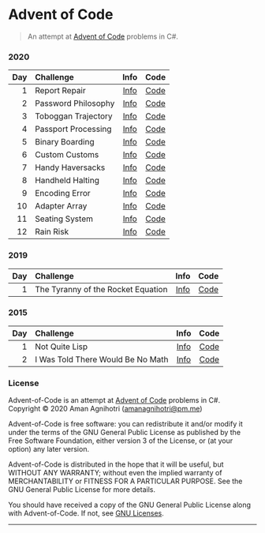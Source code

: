 # Advent of Code

> An attempt at [Advent of Code](https://adventofcode.com/) problems in C#.

### 2020

| Day | Challenge           |         Info         |         Code         |
|----:|:--------------------|:--------------------:|:--------------------:|
|   1 | Report Repair       | [Info][Info-2020-01] | [Code][Code-2020-01] |
|   2 | Password Philosophy | [Info][Info-2020-02] | [Code][Code-2020-02] |
|   3 | Toboggan Trajectory | [Info][Info-2020-03] | [Code][Code-2020-03] |
|   4 | Passport Processing | [Info][Info-2020-04] | [Code][Code-2020-04] |
|   5 | Binary Boarding     | [Info][Info-2020-05] | [Code][Code-2020-05] |
|   6 | Custom Customs      | [Info][Info-2020-06] | [Code][Code-2020-06] |
|   7 | Handy Haversacks    | [Info][Info-2020-07] | [Code][Code-2020-07] |
|   8 | Handheld Halting    | [Info][Info-2020-08] | [Code][Code-2020-08] |
|   9 | Encoding Error      | [Info][Info-2020-09] | [Code][Code-2020-09] |
|  10 | Adapter Array       | [Info][Info-2020-10] | [Code][Code-2020-10] |
|  11 | Seating System      | [Info][Info-2020-11] | [Code][Code-2020-11] |
|  12 | Rain Risk           | [Info][Info-2020-12] | [Code][Code-2020-12] |

[Info-2020-01]: https://adventofcode.com/2020/day/1   "Day 1: Report Repair"
[Info-2020-02]: https://adventofcode.com/2020/day/2   "Day 2: Password Philosophy"
[Info-2020-03]: https://adventofcode.com/2020/day/3   "Day 3: Toboggan Trajectory"
[Info-2020-04]: https://adventofcode.com/2020/day/4   "Day 4: Passport Processing"
[Info-2020-05]: https://adventofcode.com/2020/day/5   "Day 5: Binary Boarding"
[Info-2020-06]: https://adventofcode.com/2020/day/6   "Day 6: Custom Customs"
[Info-2020-07]: https://adventofcode.com/2020/day/7   "Day 7: Handy Haversacks"
[Info-2020-08]: https://adventofcode.com/2020/day/8   "Day 8: Handheld Halting"
[Info-2020-09]: https://adventofcode.com/2020/day/9   "Day 9: Encoding Error"
[Info-2020-10]: https://adventofcode.com/2020/day/10  "Day 10: Adapter Array"
[Info-2020-11]: https://adventofcode.com/2020/day/11  "Day 11: Seating System"
[Info-2020-12]: https://adventofcode.com/2020/day/12  "Day 12: Rain Risk"

[Code-2020-01]: /src/ReportRepair/Program.cs          "ReportRepair/Program.cs"
[Code-2020-02]: /src/PasswordPhilosophy/Program.cs    "PasswordPhilosophy/Program.cs"
[Code-2020-03]: /src/TobogganTrajectory/Program.cs    "TobogganTrajectory/Program.cs"
[Code-2020-04]: /src/PassportProcessing/Program.cs    "PassportProcessing/Program.cs"
[Code-2020-05]: /src/BinaryBoarding/Program.cs        "BinaryBoarding/Program.cs"
[Code-2020-06]: /src/CustomCustoms/Program.cs         "CustomCustoms/Program.cs"
[Code-2020-07]: /src/HandyHaversacks/Program.cs       "HandyHaversacks/Program.cs"
[Code-2020-08]: /src/HandheldHalting/Program.cs       "HandheldHalting/Program.cs"
[Code-2020-09]: /src/EncodingError/Program.cs         "EncodingError/Program.cs"
[Code-2020-10]: /src/AdapterArray/Program.cs          "AdapterArray/Program.cs"
[Code-2020-11]: /src/SeatingSystem/Program.cs         "SeatingSystem/Program.cs"
[Code-2020-12]: /src/RainRisk/Program.cs              "RainRisk/Program.cs"

### 2019

| Day | Challenge                          |         Info         |         Code         |
|----:|:-----------------------------------|:--------------------:|:--------------------:|
|   1 | The Tyranny of the Rocket Equation | [Info][Info-2019-01] | [Code][Code-2019-01] |

[Info-2019-01]: https://adventofcode.com/2019/day/1   "Day 1: The Tyranny of the Rocket Equation"

[Code-2019-01]: /src/RocketEquation/Program.cs        "RocketEquation/Program.cs"

### 2015

| Day | Challenge                         |         Info         |         Code         |
|----:|:----------------------------------|:--------------------:|:--------------------:|
|   1 | Not Quite Lisp                    | [Info][Info-2015-01] | [Code][Code-2015-01] |
|   2 | I Was Told There Would Be No Math | [Info][Info-2015-01] | [Code][Code-2015-01] |

[Info-2015-01]: https://adventofcode.com/2015/day/1   "Day 1: Not Quite Lisp"
[Info-2015-02]: https://adventofcode.com/2015/day/2   "Day 2: I Was Told There Would Be No Math"

[Code-2015-01]: /src/NotQuiteLisp/Program.cs          "NotQuiteLisp/Program.cs"
[Code-2015-02]: /src/RectangularPrism/Program.cs      "RectangularPrism/Program.cs"

### License

Advent-of-Code is an attempt at [Advent of Code](https://adventofcode.com/) problems in C#.  
Copyright © 2020  Aman Agnihotri (amanagnihotri@pm.me)

Advent-of-Code is free software: you can redistribute it and/or modify
it under the terms of the GNU General Public License as published
by the Free Software Foundation, either version 3 of the License, or
(at your option) any later version.

Advent-of-Code is distributed in the hope that it will be useful,
but WITHOUT ANY WARRANTY; without even the implied warranty of
MERCHANTABILITY or FITNESS FOR A PARTICULAR PURPOSE.  See the
GNU General Public License for more details.

You should have received a copy of the GNU General Public License
along with Advent-of-Code.  If not, see [GNU Licenses](https://www.gnu.org/licenses/).

---
